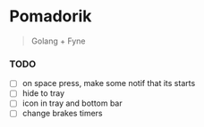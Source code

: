 # Pomadorik

> Golang + Fyne 

### TODO

* [ ] on space press, make some notif that its starts
* [ ] hide to tray
* [ ] icon in tray and bottom bar 
* [ ] change brakes timers 
